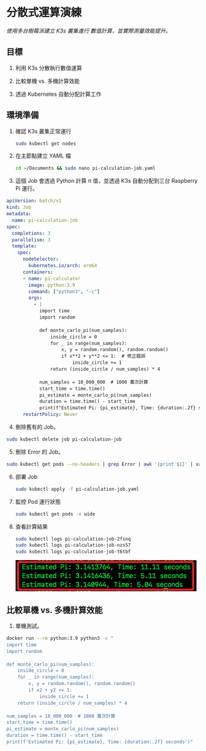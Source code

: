 # 分散式運算演練

_使用多台樹莓派建立 K3s 叢集進行 數值計算，並實際測量效能提升。_


## 目標

1. 利用 K3s 分散執行數值運算

2. 比較單機 vs. 多機計算效能

3. 透過 Kubernetes 自動分配計算工作

## 環境準備

1. 確認 K3s 叢集正常運行

    ```bash
    sudo kubectl get nodes
    ```

2. 在主節點建立 YAML 檔

    ```bash
    cd ~/Documents && sudo nano pi-calculation-job.yaml
    ```

3. 這個 Job 會透過 Python 計算 π 值，並透過 K3s 自動分配到三台 Raspberry Pi 運行。

```yaml
apiVersion: batch/v1
kind: Job
metadata:
  name: pi-calculation-job
spec:
  completions: 3
  parallelism: 3
  template:
    spec:
      nodeSelector:
        kubernetes.io/arch: arm64
      containers:
      - name: pi-calculator
        image: python:3.9
        command: ["python3", "-c"]
        args:
          - |
            import time
            import random

            def monte_carlo_pi(num_samples):
                inside_circle = 0
                for _ in range(num_samples):
                    x, y = random.random(), random.random()
                    if x**2 + y**2 <= 1:  # 修正錯誤
                        inside_circle += 1
                return (inside_circle / num_samples) * 4

            num_samples = 10_000_000  # 1000 萬次計算
            start_time = time.time()
            pi_estimate = monte_carlo_pi(num_samples)
            duration = time.time() - start_time
            print(f"Estimated Pi: {pi_estimate}, Time: {duration:.2f} seconds")
      restartPolicy: Never
```

4. 刪除舊有的 Job。

```bash
sudo kubectl delete job pi-calculation-job
```

5. 刪除 Error 的 Job。 

```bash
sudo kubectl get pods --no-headers | grep Error | awk '{print $1}' | xargs sudo kubectl delete pod
```

6. 部署 Job

    ```bash
    sudo kubectl apply -f pi-calculation-job.yaml
    ```

7. 監控 Pod 運行狀態

    ```bash
    sudo kubectl get pods -o wide
    ```

8. 查看計算結果

    ```bash
    sudo kubectl logs pi-calculation-job-2fsnq
    sudo kubectl logs pi-calculation-job-nzs57
    sudo kubectl logs pi-calculation-job-t6tbf
    ```

    ![](images/img_86.png)

## 比較單機 vs. 多機計算效能

1. 單機測試。

```bash
docker run --rm python:3.9 python3 -c "
import time
import random

def monte_carlo_pi(num_samples):
    inside_circle = 0
    for _ in range(num_samples):
        x, y = random.random(), random.random()
        if x2 + y2 <= 1:
            inside_circle += 1
    return (inside_circle / num_samples) * 4

num_samples = 10_000_000  # 1000 萬次計算
start_time = time.time()
pi_estimate = monte_carlo_pi(num_samples)
duration = time.time() - start_time
print(f'Estimated Pi: {pi_estimate}, Time: {duration:.2f} seconds')"
```

